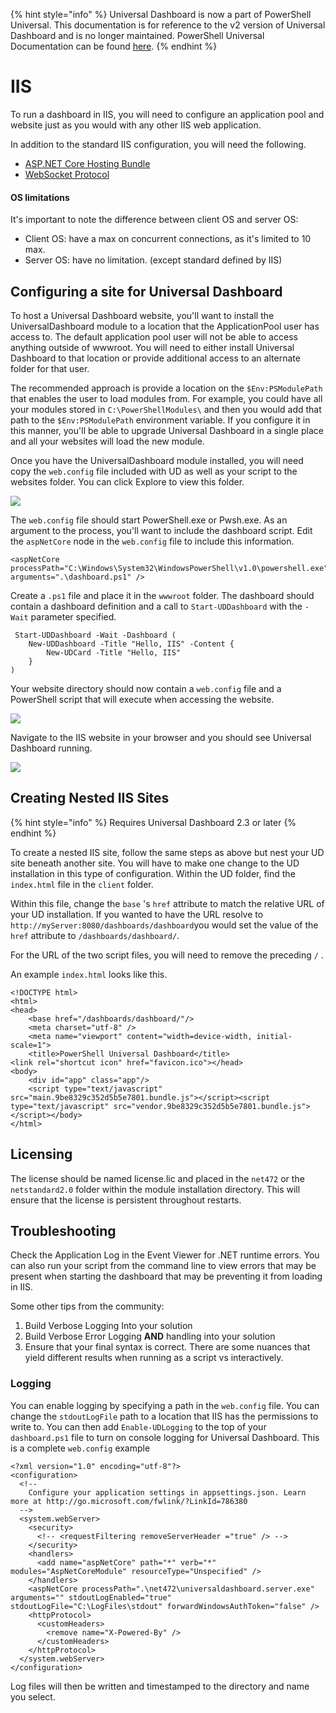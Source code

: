 ﻿{% hint style="info" %}
Universal Dashboard is now a part of PowerShell Universal. This documentation is for reference to the v2 version of Universal Dashboard and is no longer maintained. PowerShell Universal Documentation can be found [here](https://docs.ironmansoftware.com).
{% endhint %}


# IIS

To run a dashboard in IIS, you will need to configure an application pool and website just as you would with any other IIS web application. 

In addition to the standard IIS configuration, you will need the following.

* [ASP.NET Core Hosting Bundle](https://dotnet.microsoft.com/download/dotnet-core/thank-you/runtime-aspnetcore-2.2.8-windows-hosting-bundle-installer)
* [WebSocket Protocol](https://docs.microsoft.com/en-us/iis/get-started/whats-new-in-iis-8/iis-80-websocket-protocol-support)

#### OS limitations

It's important to note the difference between client OS and server OS:

* Client OS: have a max on concurrent connections, as it's limited to 10 max.
* Server OS: have no limitation. \(except standard defined by IIS\)

## Configuring a site for Universal Dashboard

To host a Universal Dashboard website, you'll want to install the UniversalDashboard module to a location that the ApplicationPool user has access to. The default application pool user will not be able to access anything outside of wwwroot. You will need to either install Universal Dashboard to that location or provide additional access to an alternate folder for that user. 

The recommended approach is provide a location on the `$Env:PSModulePath` that enables the user to load modules from. For example, you could have all your modules stored in `C:\PowerShellModules\` and then you would add that path to the `$Env:PSModulePath` environment variable. If you configure it in this manner, you'll be able to upgrade Universal Dashboard in a single place and all your websites will load the new module.

Once you have the UniversalDashboard module installed, you will need copy the `web.config` file included with UD as well as your script to the websites folder. You can click Explore to view this folder. 

![](../../.gitbook/assets/explore-iis.png)

The `web.config` file should start PowerShell.exe or Pwsh.exe. As an argument to the process, you'll want to include the dashboard script. Edit the `aspNetCore` node in the `web.config` file to include this information.

```text
<aspNetCore processPath="C:\Windows\System32\WindowsPowerShell\v1.0\powershell.exe" arguments=".\dashboard.ps1" />
```

Create a `.ps1` file and place it in the `wwwroot` folder. The dashboard should contain a dashboard definition and a call to `Start-UDDashboard` with the `-Wait` parameter specified.

```text
 Start-UDDashboard -Wait -Dashboard (
    New-UDDashboard -Title "Hello, IIS" -Content {
        New-UDCard -Title "Hello, IIS"
    }
)
```

Your website directory should now contain a `web.config` file and a PowerShell script that will execute when accessing the website. 

![](../../.gitbook/assets/image%20%2849%29.png)

Navigate to the IIS website in your browser and you should see Universal Dashboard running.

![](../../.gitbook/assets/iis-running.png)

## Creating Nested IIS Sites

{% hint style="info" %}
Requires Universal Dashboard 2.3 or later
{% endhint %}

To create a nested IIS site, follow the same steps as above but nest your UD site beneath another site. You will have to make one change to the UD installation in this type of configuration. Within the UD folder, find the `index.html` file in the `client` folder.

Within this file, change the `base` 's `href` attribute to match the relative URL of your UD installation. If you wanted to have the URL resolve to `http://myServer:8080/dashboards/dashboard`you would set the value of the `href` attribute to `/dashboards/dashboard/`.

For the URL of the two script files, you will need to remove the preceding `/` .

An example `index.html` looks like this.

```text
<!DOCTYPE html>
<html>
<head>
    <base href="/dashboards/dashboard/"/>
    <meta charset="utf-8" />
    <meta name="viewport" content="width=device-width, initial-scale=1">
    <title>PowerShell Universal Dashboard</title>
<link rel="shortcut icon" href="favicon.ico"></head>
<body>
    <div id="app" class="app"/>
    <script type="text/javascript" src="main.9be8329c352d5b5e7801.bundle.js"></script><script type="text/javascript" src="vendor.9be8329c352d5b5e7801.bundle.js"></script></body>
</html>
```

## Licensing

The license should be named license.lic and placed in the `net472` or the `netstandard2.0` folder within the module installation directory. This will ensure that the license is persistent throughout restarts.

## Troubleshooting

Check the Application Log in the Event Viewer for .NET runtime errors. You can also run your script from the command line to view errors that may be present when starting the dashboard that may be preventing it from loading in IIS. 

Some other tips from the community:

1. Build Verbose Logging Into your solution
2. Build Verbose Error Logging **AND** handling into your solution
3. Ensure that your final syntax is correct. There are some nuances that yield different results when running as a script vs interactively.

### Logging

You can enable logging by specifying a path in the `web.config` file. You can change the `stdoutLogFile` path to a location that IIS has the permissions to write to. You can then add `Enable-UDLogging` to the top of your `dashboard.ps1` file to turn on console logging for Universal Dashboard. This is a complete `web.config` example

```text
<?xml version="1.0" encoding="utf-8"?>
<configuration>
  <!--
    Configure your application settings in appsettings.json. Learn more at http://go.microsoft.com/fwlink/?LinkId=786380
  -->
  <system.webServer>
    <security>
      <!-- <requestFiltering removeServerHeader ="true" /> -->
    </security>
    <handlers>
      <add name="aspNetCore" path="*" verb="*" modules="AspNetCoreModule" resourceType="Unspecified" />
    </handlers>
    <aspNetCore processPath=".\net472\universaldashboard.server.exe" arguments="" stdoutLogEnabled="true" stdoutLogFile="C:\LogFiles\stdout" forwardWindowsAuthToken="false" />
    <httpProtocol>
      <customHeaders>
        <remove name="X-Powered-By" />
      </customHeaders>
    </httpProtocol>  
  </system.webServer>
</configuration>
```

Log files will then be written and timestamped to the directory and name you select.



